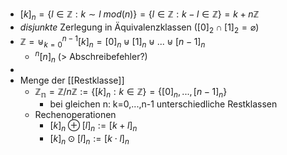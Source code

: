 - $[k]_{n}=\lbrace l\in\mathbb{Z}:k\sim l\ mod(n)\rbrace=\lbrace l\in\mathbb{Z}:k-l\in\mathbb{Z}\rbrace=k+n\mathbb{Z}$
- *disjunkte* Zerlegung in Äquivalenzklassen ($[0]_2\cap[1]_2=\varnothing$)
- $\mathbb{Z}=\uplus_{k=0}^{n-1}[k]_{n}=[0]_{n}\uplus[1]_{n}\uplus...\uplus[n-1]_{n}$
	- $^{n}[n]_{n}$ (> Abschreibefehler?)
-
- Menge der [[Restklasse]]
	- $\mathbb{Z_{n}}=\mathbb{Z}/n\mathbb{Z}:=\lbrace[k]_{n}:k\in\mathbb{Z}\rbrace=\lbrace[0]_{n},...,[n-1]_{n}\rbrace$
		- bei gleichen n: k=0,...,n-1 unterschiedliche Restklassen
	- Rechenoperationen
		- $[k]_{n}\oplus[l]_{n}:=[k+l]_{n}$
		- $[k]_{n}\odot[l]_{n}:=[k\cdot l]_{n}$